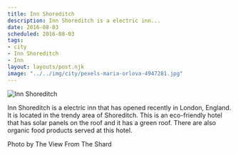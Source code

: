 ```yaml
---
title: Inn Shoreditch
description: Inn Shoreditch is a electric inn...
date: 2016-08-03
scheduled: 2016-08-03
tags:
- city
- Inn Shoreditch
- Inn
layout: layouts/post.njk
image: "../../img/city/pexels-maria-orlova-4947281.jpg"
---
```


![Inn Shoreditch](../../img/city/pexels-maria-orlova-4947281.jpg)

Inn Shoreditch is a electric inn that has opened recently in London, England. It is located in the trendy area of Shoreditch. This is an eco-friendly hotel that has solar panels on the roof and it has a green roof. There are also organic food products served at this hotel.

Photo by The View From The Shard